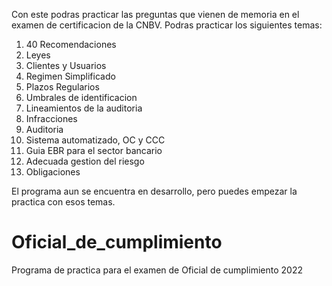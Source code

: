 Con este podras practicar las preguntas que vienen de memoria en el examen de certificacion de la CNBV. 
Podras practicar los siguientes temas:
1. 40 Recomendaciones
2. Leyes
3. Clientes y Usuarios
4. Regimen Simplificado
5. Plazos Regularios
6. Umbrales de identificacion
7. Lineamientos de la auditoria
8. Infracciones
9. Auditoria
10. Sistema automatizado, OC y CCC
11. Guia EBR para el sector bancario
12. Adecuada gestion del riesgo
13. Obligaciones

El programa aun se encuentra en desarrollo, pero puedes empezar la practica con esos temas. 
# Oficial_de_cumplimiento
Programa de practica para el examen de Oficial de cumplimiento 2022
